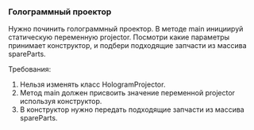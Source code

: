 
### Голограммный проектор

Нужно починить голограммный проектор.
В методе main инициируй статическую переменную projector.
Посмотри какие параметры принимает конструктор, и подбери подходящие запчасти из массива spareParts.


Требования:
1.	Нельзя изменять класс HologramProjector.
2.	Метод main должен присвоить значение переменной projector используя конструктор.
3.	В конструктор нужно передать подходящие запчасти из массива spareParts.


